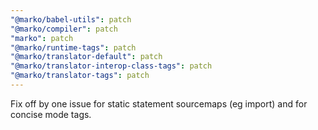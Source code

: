 ```yaml
---
"@marko/babel-utils": patch
"@marko/compiler": patch
"marko": patch
"@marko/runtime-tags": patch
"@marko/translator-default": patch
"@marko/translator-interop-class-tags": patch
"@marko/translator-tags": patch
---
```


Fix off by one issue for static statement sourcemaps (eg import) and for concise mode tags.
